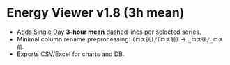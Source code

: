 # Energy Viewer v1.8 (3h mean)
- Adds Single Day **3-hour mean** dashed lines per selected series.
- Minimal column rename preprocessing: `(ロス後)/(ロス前)` → `_ロス後/_ロス前`.
- Exports CSV/Excel for charts and DB.
